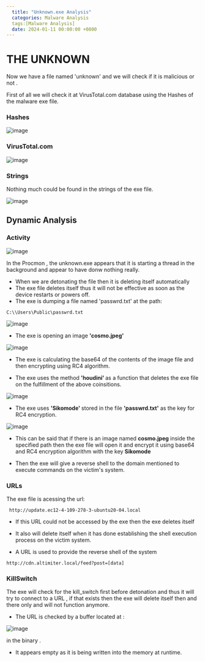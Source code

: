 ```yaml
---
  title: "Unknown.exe Analysis"
  categories: Malware Analysis
  tags:[Malware Analysis]
  date: 2024-01-11 00:00:00 +0800
---
```


# THE UNKNOWN

 Now we have a file named 'unknown' and we will check if it is malicious or not .

 First of all we will check it at VirusTotal.com database using the Hashes of the malware exe file.

### Hashes


![image](https://github.com/it4ch1-007/it4ch1-007.github.io/assets/133276365/2ec97056-4056-4494-9df7-046c0b69fac5)

### VirusTotal.com

![image](https://github.com/it4ch1-007/it4ch1-007.github.io/assets/133276365/4ce23603-2572-4175-a6d8-5d6b266d550d)


### Strings 

Nothing much could be found in the strings of the exe file.

![image](https://github.com/it4ch1-007/it4ch1-007.github.io/assets/133276365/74fdaefd-6867-4209-b00a-650ba19ef3c9)



## Dynamic Analysis

### Activity

![image](https://github.com/it4ch1-007/it4ch1-007.github.io/assets/133276365/c2453adc-0adf-4027-ba0c-30282d93cd36)


In  the Procmon , the unknown.exe appears that it is starting a thread in the background and appear to have donw nothing really.

- When we are detonating the file then it is deleting itself automatically 
- The exe file deletes itself thus it will not be effective as soon as the device restarts or powers off. 
- The exe is dumping a file named 'passwrd.txt' at the path:
```
C:\\Users\Public\passwrd.txt
```
![image](https://github.com/it4ch1-007/it4ch1-007.github.io/assets/133276365/31052234-67af-4bb5-b078-47ba33bac9ba)


- The exe is opening an image <b> 'cosmo.jpeg' </b> 

![image](https://github.com/it4ch1-007/it4ch1-007.github.io/assets/133276365/34c0917d-0bae-4619-b38e-bef44c0f0f39)


- The exe is calculating the base64 of the contents of the image file and then encrypting using RC4 algorithm. 


- The exe uses the method <b> 'houdini' </b> as a function that deletes the exe file on the fulfillment of the above coinsitions.

![image](https://github.com/it4ch1-007/it4ch1-007.github.io/assets/133276365/316a9455-e61f-4b09-8166-933bc41c6eee)


- The exe uses <b> 'Sikomode' </b> stored in the file <b>'passwrd.txt'</b> as the key for RC4 encryption.

![image](https://github.com/it4ch1-007/it4ch1-007.github.io/assets/133276365/e3e299ca-5470-4297-a329-f62d6bd3cb64)


- This can be said that if there is an image named <b>cosmo.jpeg</b> inside the specified path then the exe file will open it and encrypt it using base64 and RC4 encryption algorithm with the key <b> Sikomode </b>

- Then the exe will give a reverse shell to the domain mentioned to execute commands on the victim's system.


### URLs

The exe file is acessing the url:

```
 http://update.ec12-4-109-278-3-ubuntu20-04.local
```
- If this URL could not be accessed by the exe then the exe deletes itself 

- It also will delete itself when it has done establishing the shell execution process on the victim system.

- A URL is used to provide the reverse shell of the system 

```
http://cdn.altimiter.local/feed?post=[data]
```
### KillSwitch

The exe will check for the kill_switch first before detonation and thus it will try to connect to a URL , if that exists then the exe will delete itself then and there only and will not function anymore. 

- The URL is checked by a buffer located at :

![image](https://github.com/it4ch1-007/it4ch1-007.github.io/assets/133276365/2789bfd2-ed2a-4d31-bff3-d0acef986a27)

in the binary .

- It appears empty as it is being written into the memory at runtime.






